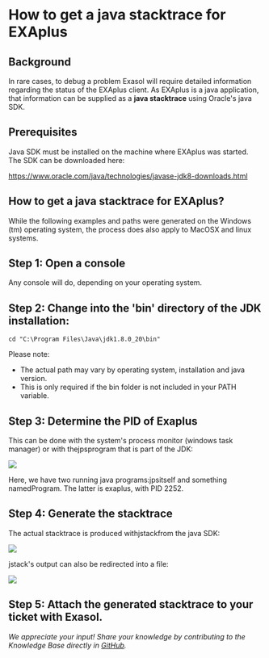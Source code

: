 # How to get a java stacktrace for EXAplus 
## Background

In rare cases, to debug a problem Exasol will require detailed information regarding the status of the EXAplus client. As EXAplus is a java application, that information can be supplied as a **java stacktrace** using Oracle's java SDK.

## Prerequisites

Java SDK must be installed on the machine where EXAplus was started. The SDK can be downloaded here:

<https://www.oracle.com/java/technologies/javase-jdk8-downloads.html>

## How to get a java stacktrace for EXAplus?

While the following examples and paths were generated on the Windows (tm) operating system, the process does also apply to MacOSX and linux systems.

## Step 1: Open a console

Any console will do, depending on your operating system.

## Step 2: Change into the 'bin' directory of the JDK installation:


```"code-java"
cd "C:\Program Files\Java\jdk1.8.0_20\bin" 
```
Please note:

* The actual path may vary by operating system, installation and java version.
* This is only required if the bin folder is not included in your PATH variable.

## Step 3: Determine the PID of Exaplus

This can be done with the system's process monitor (windows task manager) or with thejpsprogram that is part of the JDK:

![](images/image1.png)

Here, we have two running java programs:jpsitself and something namedProgram. The latter is exaplus, with PID 2252.

## Step 4: Generate the stacktrace

The actual stacktrace is produced withjstackfrom the java SDK:

![](images/image2.png)

jstack's output can also be redirected into a file:

![](images/image3.png)

## Step 5: Attach the generated stacktrace to your ticket with Exasol.

*We appreciate your input! Share your knowledge by contributing to the Knowledge Base directly in [GitHub](https://github.com/exasol/public-knowledgebase).* 